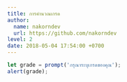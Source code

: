 ```yaml
---
title: การคำนวณเกรด
author:
  name: nakorndev
  url: https://github.com/nakorndev
level: 2
date: 2018-05-04 17:54:00 +0700
---
```


```javascript
let grade = prompt('กรุณาระบุเกรดของคุณ');
alert(grade);
```
